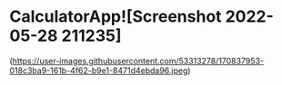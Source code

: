 # CalculatorApp![Screenshot 2022-05-28 211235]
(https://user-images.githubusercontent.com/53313278/170837953-018c3ba9-161b-4f62-b9e1-8471d4ebda96.jpeg)
